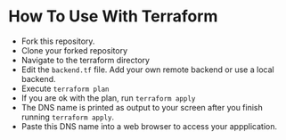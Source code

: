 # How To Use With Terraform

-   Fork this repository.
-   Clone your forked repository
-   Navigate to the terraform directory
-   Edit the `backend.tf` file. Add your own remote backend or use a local backend.
-   Execute `terraform plan`
-   If you are ok with the plan, run `terraform apply`
-   The DNS name is printed as output to your screen after you finish running `terraform apply`.
-   Paste this DNS name into a web browser to access your appplication.
